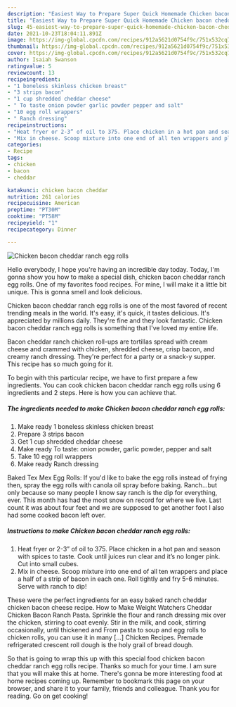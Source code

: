 ```yaml
---
description: "Easiest Way to Prepare Super Quick Homemade Chicken bacon cheddar ranch egg rolls"
title: "Easiest Way to Prepare Super Quick Homemade Chicken bacon cheddar ranch egg rolls"
slug: 45-easiest-way-to-prepare-super-quick-homemade-chicken-bacon-cheddar-ranch-egg-rolls
date: 2021-10-23T18:04:11.891Z
image: https://img-global.cpcdn.com/recipes/912a5621d0754f9c/751x532cq70/chicken-bacon-cheddar-ranch-egg-rolls-recipe-main-photo.jpg
thumbnail: https://img-global.cpcdn.com/recipes/912a5621d0754f9c/751x532cq70/chicken-bacon-cheddar-ranch-egg-rolls-recipe-main-photo.jpg
cover: https://img-global.cpcdn.com/recipes/912a5621d0754f9c/751x532cq70/chicken-bacon-cheddar-ranch-egg-rolls-recipe-main-photo.jpg
author: Isaiah Swanson
ratingvalue: 5
reviewcount: 13
recipeingredient:
- "1 boneless skinless chicken breast"
- "3 strips bacon"
- "1 cup shredded cheddar cheese"
- " To taste onion powder garlic powder pepper and salt"
- "10 egg roll wrappers"
- " Ranch dressing"
recipeinstructions:
- "Heat fryer or 2-3” of oil to 375. Place chicken in a hot pan and season with spices to taste. Cook until juices run clear and it’s no longer pink. Cut into small cubes."
- "Mix in cheese. Scoop mixture into one end of all ten wrappers and place a half of a strip of bacon in each one. Roll tightly and fry 5-6 minutes. Serve with ranch to dip!"
categories:
- Recipe
tags:
- chicken
- bacon
- cheddar

katakunci: chicken bacon cheddar 
nutrition: 261 calories
recipecuisine: American
preptime: "PT30M"
cooktime: "PT58M"
recipeyield: "1"
recipecategory: Dinner

---
```



![Chicken bacon cheddar ranch egg rolls](https://img-global.cpcdn.com/recipes/912a5621d0754f9c/751x532cq70/chicken-bacon-cheddar-ranch-egg-rolls-recipe-main-photo.jpg)

Hello everybody, I hope you're having an incredible day today. Today, I'm gonna show you how to make a special dish, chicken bacon cheddar ranch egg rolls. One of my favorites food recipes. For mine, I will make it a little bit unique. This is gonna smell and look delicious.

Chicken bacon cheddar ranch egg rolls is one of the most favored of recent trending meals in the world. It's easy, it's quick, it tastes delicious. It's appreciated by millions daily. They're fine and they look fantastic. Chicken bacon cheddar ranch egg rolls is something that I've loved my entire life.

Bacon cheddar ranch chicken roll-ups are tortillas spread with cream cheese and crammed with chicken, shredded cheese, crisp bacon, and creamy ranch dressing. They&#39;re perfect for a party or a snack-y supper. This recipe has so much going for it.


To begin with this particular recipe, we have to first prepare a few ingredients. You can cook chicken bacon cheddar ranch egg rolls using 6 ingredients and 2 steps. Here is how you can achieve that.

<!--inarticleads1-->

##### The ingredients needed to make Chicken bacon cheddar ranch egg rolls:

1. Make ready 1 boneless skinless chicken breast
1. Prepare 3 strips bacon
1. Get 1 cup shredded cheddar cheese
1. Make ready  To taste: onion powder, garlic powder, pepper and salt
1. Take 10 egg roll wrappers
1. Make ready  Ranch dressing


Baked Tex Mex Egg Rolls: If you&#39;d like to bake the egg rolls instead of frying then, spray the egg rolls with canola oil spray before baking. Ranch…but only because so many people I know say ranch is the dip for everything, ever. This month has had the most snow on record for where we live. Last count it was about four feet and we are supposed to get another foot I also had some cooked bacon left over. 

<!--inarticleads2-->

##### Instructions to make Chicken bacon cheddar ranch egg rolls:

1. Heat fryer or 2-3” of oil to 375. Place chicken in a hot pan and season with spices to taste. Cook until juices run clear and it’s no longer pink. Cut into small cubes.
1. Mix in cheese. Scoop mixture into one end of all ten wrappers and place a half of a strip of bacon in each one. Roll tightly and fry 5-6 minutes. Serve with ranch to dip!


These were the perfect ingredients for an easy baked ranch cheddar chicken bacon cheese recipe. How to Make Weight Watchers Cheddar Chicken Bacon Ranch Pasta. Sprinkle the flour and ranch dressing mix over the chicken, stirring to coat evenly. Stir in the milk, and cook, stirring occasionally, until thickened and From pasta to soup and egg rolls to chicken rolls, you can use it in many […] Chicken Recipes. Premade refrigerated crescent roll dough is the holy grail of bread dough. 

So that is going to wrap this up with this special food chicken bacon cheddar ranch egg rolls recipe. Thanks so much for your time. I am sure that you will make this at home. There's gonna be more interesting food at home recipes coming up. Remember to bookmark this page on your browser, and share it to your family, friends and colleague. Thank you for reading. Go on get cooking!
